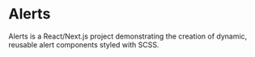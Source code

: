 # Alerts
Alerts is a React/Next.js project demonstrating the creation of dynamic, reusable alert components styled with SCSS.
